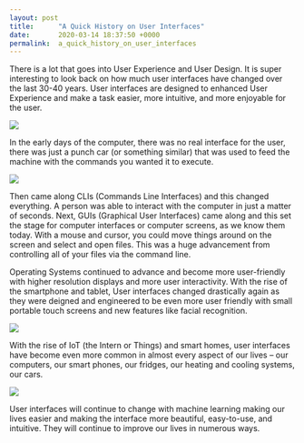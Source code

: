 ```yaml
---
layout: post
title:      "A Quick History on User Interfaces"
date:       2020-03-14 18:37:50 +0000
permalink:  a_quick_history_on_user_interfaces
---
```



There is a lot that goes into User Experience and User Design. It is super interesting to look back on how much user interfaces have changed over the last 30-40 years. User interfaces are designed to enhanced User Experience and make a task easier, more intuitive, and more enjoyable for the user. 

![](https://media.giphy.com/media/dJHn2l247obMlYn7Q8/giphy.gif)

In the early days of the computer, there was no real interface for the user, there was just a punch car (or something similar) that was used to feed the machine with the commands you wanted it to execute. 

![](https://media.giphy.com/media/mXeOgQvTWweG1hODif/giphy.gif)

Then came along CLIs (Commands Line Interfaces) and this changed everything. A person was able to interact with the computer in just a matter of seconds. Next, GUIs (Graphical User Interfaces) came along and this set the stage for computer interfaces or computer screens, as we know them today. With a mouse and cursor, you could move things around on the screen and select and open files. This was a huge advancement from controlling all of your files via the command line. 

Operating Systems continued to advance and become more user-friendly with higher resolution displays and more user interactivity. With the rise of the smartphone and tablet, User interfaces changed drastically again as they were deigned and engineered to be even more user friendly with small portable touch screens and new features like facial recognition. 

![](https://media.giphy.com/media/26tOY3KjQUL9YhRT2/giphy.gif)

With the rise of IoT (the Intern or Things) and smart homes, user interfaces have become even more common in almost every aspect of our lives – our computers, our smart phones, our fridges, our heating and cooling systems, our cars. 

![](https://media.giphy.com/media/xT4uQtKop5Aze5tGJa/giphy.gif)

User interfaces will continue to change with machine learning making our lives easier and making the interface more beautiful, easy-to-use, and intuitive. They will continue to improve our lives in numerous ways. 
